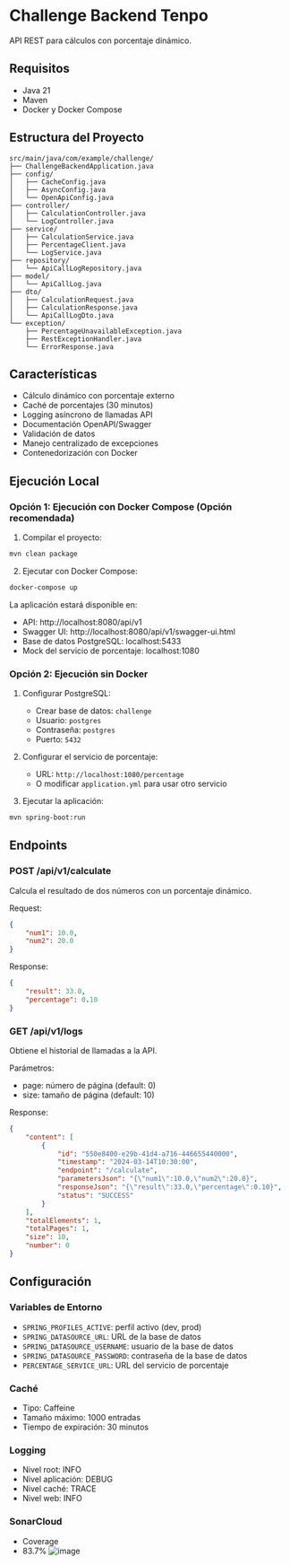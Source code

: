 # Challenge Backend Tenpo

API REST para cálculos con porcentaje dinámico.

## Requisitos

- Java 21
- Maven
- Docker y Docker Compose

## Estructura del Proyecto

```
src/main/java/com/example/challenge/
├── ChallengeBackendApplication.java
├── config/
│   ├── CacheConfig.java
│   ├── AsyncConfig.java
│   └── OpenApiConfig.java
├── controller/
│   ├── CalculationController.java
│   └── LogController.java
├── service/
│   ├── CalculationService.java
│   ├── PercentageClient.java
│   └── LogService.java
├── repository/
│   └── ApiCallLogRepository.java
├── model/
│   └── ApiCallLog.java
├── dto/
│   ├── CalculationRequest.java
│   ├── CalculationResponse.java
│   └── ApiCallLogDto.java
└── exception/
    ├── PercentageUnavailableException.java
    ├── RestExceptionHandler.java
    └── ErrorResponse.java
```

## Características

- Cálculo dinámico con porcentaje externo
- Caché de porcentajes (30 minutos)
- Logging asíncrono de llamadas API
- Documentación OpenAPI/Swagger
- Validación de datos
- Manejo centralizado de excepciones
- Contenedorización con Docker

## Ejecución Local

### Opción 1: Ejecución con Docker Compose (Opción recomendada)

1. Compilar el proyecto:
```bash
mvn clean package
```

2. Ejecutar con Docker Compose:
```bash
docker-compose up
```

La aplicación estará disponible en:
- API: http://localhost:8080/api/v1
- Swagger UI: http://localhost:8080/api/v1/swagger-ui.html
- Base de datos PostgreSQL: localhost:5433
- Mock del servicio de porcentaje: localhost:1080

### Opción 2: Ejecución sin Docker

1. Configurar PostgreSQL:
   - Crear base de datos: `challenge`
   - Usuario: `postgres`
   - Contraseña: `postgres`
   - Puerto: `5432`

2. Configurar el servicio de porcentaje:
   - URL: `http://localhost:1080/percentage`
   - O modificar `application.yml` para usar otro servicio

3. Ejecutar la aplicación:
```bash
mvn spring-boot:run
```

## Endpoints

### POST /api/v1/calculate
Calcula el resultado de dos números con un porcentaje dinámico.

Request:
```json
{
    "num1": 10.0,
    "num2": 20.0
}
```

Response:
```json
{
    "result": 33.0,
    "percentage": 0.10
}
```

### GET /api/v1/logs
Obtiene el historial de llamadas a la API.

Parámetros:
- page: número de página (default: 0)
- size: tamaño de página (default: 10)

Response:
```json
{
    "content": [
        {
            "id": "550e8400-e29b-41d4-a716-446655440000",
            "timestamp": "2024-03-14T10:30:00",
            "endpoint": "/calculate",
            "parametersJson": "{\"num1\":10.0,\"num2\":20.0}",
            "responseJson": "{\"result\":33.0,\"percentage\":0.10}",
            "status": "SUCCESS"
        }
    ],
    "totalElements": 1,
    "totalPages": 1,
    "size": 10,
    "number": 0
}
```

## Configuración

### Variables de Entorno
- `SPRING_PROFILES_ACTIVE`: perfil activo (dev, prod)
- `SPRING_DATASOURCE_URL`: URL de la base de datos
- `SPRING_DATASOURCE_USERNAME`: usuario de la base de datos
- `SPRING_DATASOURCE_PASSWORD`: contraseña de la base de datos
- `PERCENTAGE_SERVICE_URL`: URL del servicio de porcentaje

### Caché
- Tipo: Caffeine
- Tamaño máximo: 1000 entradas
- Tiempo de expiración: 30 minutos

### Logging
- Nivel root: INFO
- Nivel aplicación: DEBUG
- Nivel caché: TRACE
- Nivel web: INFO

### SonarCloud
- Coverage
- 83.7%
![image](https://github.com/user-attachments/assets/7ba3fca9-10f4-41fd-bffa-fd355ca61ed3)
